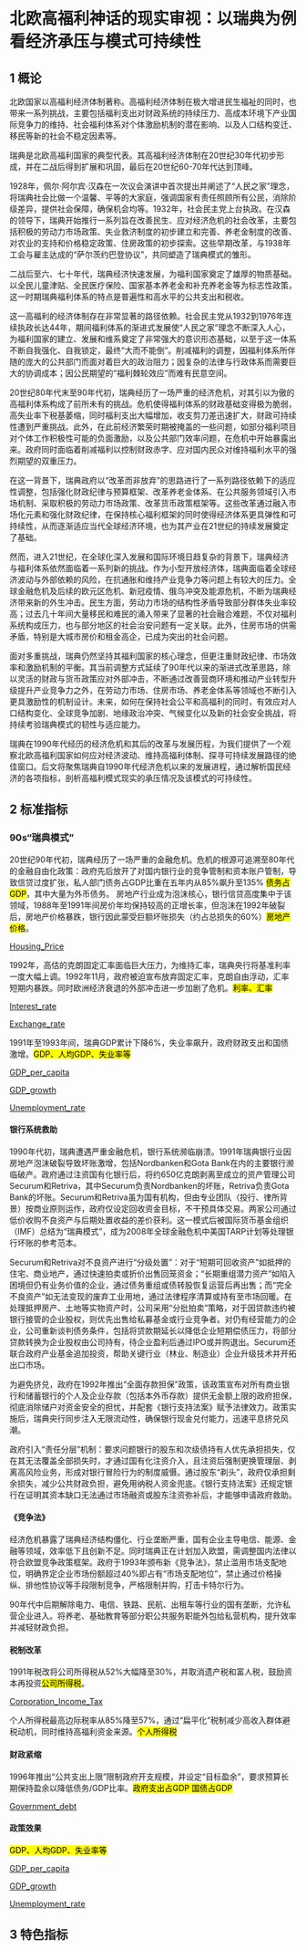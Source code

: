 # 北欧高福利神话的现实审视：以瑞典为例看经济承压与模式可持续性

## 1 概论

北欧国家以高福利经济体制著称。高福利经济体制在极大增进民生福祉的同时，也带来一系列挑战，主要包括福利支出对财政系统的持续压力、高成本环境下产业国际竞争力的维持、社会福利体系对个体激励机制的潜在影响、以及人口结构变迁、移民等新的社会不稳定因素等。

瑞典是北欧高福利国家的典型代表。其高福利经济体制在20世纪30年代初步形成，并在二战后得到扩展和巩固，最后在20世纪60-70年代达到顶峰。

1928年，佩尔·阿尔宾·汉森在一次议会演讲中首次提出并阐述了“人民之家”理念，将瑞典社会比做一个温馨、平等的大家庭，强调国家有责任照顾所有公民，消除阶级差异，提供社会保障，确保机会均等。1932年，社会民主党上台执政。在汉森的领导下，瑞典开始推行一系列旨在改善民生、应对经济危机的社会改革，主要包括积极的劳动力市场政策、失业救济制度的初步建立和完善、养老金制度的改善、对农业的支持和价格稳定政策、住房政策的初步探索。这些早期改革，与1938年工会与雇主达成的“萨尔茨约巴登协议”，共同塑造了瑞典模式的雏形。

二战后至六、七十年代，瑞典经济快速发展，为福利国家奠定了雄厚的物质基础。以全民儿童津贴、全民医疗保险、国家基本养老金和补充养老金等为标志性政策，这一时期瑞典福利体系的特点是普遍性和高水平的公共支出和税收。

这一高福利的经济体制存在非常显著的路径依赖。社会民主党从1932到1976年连续执政长达44年，期间福利体系的渐进式发展使“人民之家”理念不断深入人心，为福利国家的建立、发展和维系奠定了非常强大的意识形态基础，以至于这一体系不断自我强化、自我锁定，最终“大而不能倒”。削减福利的调整，因福利体系所伴随的庞大的公共部门而面对着巨大的政治阻力；因复杂的法律与行政体系而需要巨大的协调成本；因公民期望的“福利棘轮效应”而难有民意空间。

20世纪80年代末至90年代初，瑞典经历了一场严重的经济危机，对其引以为傲的高福利体系构成了前所未有的挑战。危机使得福利体系的财政基础变得极为脆弱，高失业率下税基萎缩，同时福利支出大幅增加，收支剪刀差迅速扩大，财政可持续性遭到严重挑战。此外，在此前经济繁荣时期被掩盖的一些问题，如部分福利项目对个体工作积极性可能的负面激励，以及公共部门效率问题，在危机中开始暴露出来。政府同时面临着削减福利以控制财政赤字、应对国内民众对维持福利水平的强烈期望的双重压力。

在这一背景下，瑞典政府以“改革而非放弃”的思路进行了一系列路径依赖下的适应性调整，包括强化财政纪律与预算框架、改革养老金体系、在公共服务领域引入市场机制、采取积极的劳动力市场政策、改革货币政策框架等。这些改革通过融入市场化元素和强化财政纪律，在保持核心福利框架的同时使得经济体系更具弹性和可持续性，从而逐渐适应当代全球经济环境，也为其产业在21世纪的持续发展奠定了基础。

然而，进入21世纪，在全球化深入发展和国际环境日趋复杂的背景下，瑞典经济与福利体系依然面临着一系列新的挑战。作为小型开放经济体，瑞典面临着全球经济波动与外部依赖的风险，在抗通胀和维持产业竞争力等问题上有较大的压力。全球金融危机及后续的欧元区危机、新冠疫情、俄乌冲突及能源危机，不断为瑞典经济带来新的外生冲击。民生方面，劳动力市场的结构性矛盾导致部分群体失业率较高；过去几十年间大量移民和难民的涌入带来了显著的社会融合难题，不仅对福利系统构成压力，也与部分地区的社会治安问题有一定关联。此外，住房市场的供需矛盾，特别是大城市房价和租金高企，已成为突出的社会问题。

面对多重挑战，瑞典仍然坚持其福利国家的核心理念，但更注重财政纪律、市场效率和激励机制的平衡。其当前调整方式延续了90年代以来的渐进式改革思路，除以灵活的财政与货币政策应对外部冲击，不断通过改善营商环境和推动产业转型升级提升产业竞争力之外，在劳动力市场、住房市场、养老金体系等领域也不断引入更具激励性的机制设计。未来，如何在保持社会公平和高福利的同时，有效应对人口结构变化、全球竞争加剧、地缘政治冲突、气候变化以及新的社会安全挑战，将持续考验瑞典模式的韧性与适应能力。

瑞典在1990年代经历的经济危机和其后的改革与发展历程，为我们提供了一个观察北欧高福利国家如何应对经济波动、维持高福利体制、探寻可持续发展路径的绝佳窗口。后文将聚焦瑞典自1990年代经济危机以来的发展进程，通过解析国民经济的各项指标，剖析高福利模式现实的承压情况及该模式的可持续性。

## 2 标准指标

<!-- 
todo：这里写关于福利的主线故事

人均GDP 
[wsk]人均工资，家庭可支配收入，税制
基尼系数
失业率，以工代赈 
-->

### 90s“瑞典模式”

20世纪90年代初，瑞典经历了一场严重的金融危机。危机的根源可追溯至80年代的金融自由化政策：政府先后放开了对国内银行业的竞争管制和资本账户管制，导致信贷过度扩张，私人部门债务占GDP比重在五年内从85%飙升至135% <mark>债务占GDP</mark>，其中大量为外币债务。
房地产行业成为泡沫核心，银行信贷高度集中于该领域，1988年至1991年间房价年均保持较高的正增长率，但泡沫在1992年破裂后，房地产价格暴跌，银行因此蒙受巨额坏账损失（约占总损失的60%）<mark>房地产价格</mark>。

[Housing_Price](https://github.com/CeciliaGuo331/econ.Sweden/blob/d8cf98e5a90ed5393cd83ea29e771b0af70dc62c/data/%E6%A0%87%E5%87%86%E6%8C%87%E6%A0%87/CEIC_Housing_Price_Growth.jpg "房价增长率")

1992年，高估的克朗固定汇率面临巨大压力，为维持汇率，瑞典央行将基准利率一度大幅上调。1992年11月，政府被迫宣布放弃固定汇率，克朗自由浮动，汇率短期内暴跌。同时欧洲经济衰退的外部冲击进一步加剧了危机。<mark>利率、汇率</mark>

[Interest_rate](https://github.com/CeciliaGuo331/econ.Sweden/blob/391e73b3ff55d0eded05e08fd7f4c30a53d08e1e/data/%E6%A0%87%E5%87%86%E6%8C%87%E6%A0%87/%E5%82%A8%E8%93%84%E7%8E%87%E4%B8%8E%E5%88%A9%E7%8E%87/SE_Interest_Rate.png "利率")

[Exchange_rate](https://github.com/CeciliaGuo331/econ.Sweden/blob/fbda8a5107cadeb202d46785b91150be8f13a3a0/data/%E6%A0%87%E5%87%86%E6%8C%87%E6%A0%87/CEIC_exchange_%20rate.jpg "对美元汇率")

1991年至1993年间，瑞典GDP累计下降6%，失业率飙升，政府财政支出和国债激增。<mark>GDP、人均GDP、失业率等</mark>

[GDP_per_capita](https://github.com/CeciliaGuo331/econ.Sweden/blob/8bbdc3e431f41ef321196d179e87f40048c9192e/data/%E6%A0%87%E5%87%86%E6%8C%87%E6%A0%87/GDP%E4%B8%8E%E4%BA%BA%E5%9D%87GDP/SE_GDP_Growth_Rate.png "人均GDP")

[GDP_growth](https://github.com/CeciliaGuo331/econ.Sweden/blob/8bbdc3e431f41ef321196d179e87f40048c9192e/data/%E6%A0%87%E5%87%86%E6%8C%87%E6%A0%87/GDP%E4%B8%8E%E4%BA%BA%E5%9D%87GDP/SE_GDP_Growth_Rate.png "GDP增长率")

[Unemployment_rate](https://github.com/CeciliaGuo331/econ.Sweden/blob/db75c814a29907cb2101eb295dedbc4f41acccc4/data/%E7%89%B9%E8%89%B2%E6%8C%87%E6%A0%87%E4%B8%80%EF%BC%9A%E9%AB%98%E7%A6%8F%E5%88%A9%E4%B8%8E%E5%85%B6%E8%A1%B0%E9%80%80%E5%80%BE%E5%90%91/%E6%B6%88%E8%B4%B9%E3%80%81%E6%94%B6%E5%85%A5%E3%80%81%E5%B0%B1%E4%B8%9A%E3%80%81%E8%B4%AB%E5%9B%B0/SE_Unemployment_Rate.png "失业率")

#### 银行系统救助

1990年代初，瑞典遭遇严重金融危机，银行系统濒临崩溃。1991年瑞典银行业因房地产泡沫破裂导致坏账激增，包括Nordbanken和Gota Bank在内的主要银行濒临破产。政府通过注资国有化银行后，将约650亿克朗剥离至成立的资产管理公司Securum和Retriva，其中Securum负责Nordbanken的坏账，Retriva负责Gota Bank的坏账。Securum和Retriva虽为国有机构，但由专业团队（投行、律所背景）按商业原则运作，政府仅设定回收资金目标，不干预具体交易。两家公司通过低价收购不良资产与后期处置收益的差价获利。这一模式后被国际货币基金组织（IMF）总结为“瑞典模式”，成为2008年全球金融危机中美国TARP计划等处理银行坏账的参考范本。

Securum和Retriva对不良资产进行“分级处置”：对于“短期可回收资产”如抵押的住宅、商业地产，通过快速拍卖或折价出售回笼资金；“长期重组潜力资产”如陷入困境但仍有业务价值的企业，通过债务重组或债转股恢复运营后再出售；而“完全不良资产”如无法变现的废弃工业用地，通过法律程序清算或持有至市场回暖。在处理抵押房产、土地等实物资产时，公司采用“分批拍卖”策略，对于因贷款违约被银行接管的企业股权，则优先出售给私募基金或行业竞争者。对仍有经营能力的企业，公司重新谈判债务条件，包括将贷款期延长以降低企业短期偿债压力，将部分贷款转换为企业股权由公司持有，待企业盈利后通过IPO或并购退出。Securum还联合政府产业基金追加投资，帮助关键行业（林业、制造业）企业升级技术并开拓出口市场。

为避免挤兑，政府在1992年推出“全面存款担保”政策，该政策宣布对所有商业银行和储蓄银行的个人及企业存款（包括本外币存款）提供无金额上限的政府担保，彻底消除储户对资金安全的担忧，并配套《银行支持法案》赋予法律效力。政策实施后，瑞典央行同步注入无限流动性，确保银行现金兑付能力，迅速平息挤兑风潮。

政府引入“责任分层”机制：要求问题银行的股东和次级债持有人优先承担损失，仅在其无法覆盖全部损失时，才通过国有化注资介入，且注资后强制更换管理层、剥离高风险业务，形成对银行冒险行为的制度威慑。通过股东“剃头”，政府仅承担剩余损失，减少公共财政负担，避免用纳税人资金兜底。《银行支持法案》还规定银行在证明其资本缺口无法通过市场融资或股东注资弥补后，才能够申请政府救助。

#### 《竞争法》

经济危机暴露了瑞典经济结构僵化、行业垄断严重，国有企业主导电信、能源、金融等领域，效率低下且创新不足。同时瑞典正在计划加入欧盟，需调整国内法律以符合欧盟竞争政策框架。政府于1993年颁布新《竞争法》，禁止滥用市场支配地位，明确界定企业市场份额超过40%即占有“市场支配地位”，禁止通过价格操纵、排他性协议等手段限制竞争，严格限制并购，打击卡特尔行为。

90年代中后期解除电力、电信、铁路、民航、出租车等行业的国有垄断，允许私营企业进入。将养老、基础教育等部分职公共服务职能外包给私营机构，提升效率并减轻财政负担。

#### 税制改革

1991年税改将公司所得税从52%大幅降至30%，并取消遗产税和富人税，鼓励资本再投资<mark>公司所得税</mark>。

[Corporation_Income_Tax](https://github.com/CeciliaGuo331/econ.Sweden/blob/2f36856cf1998eddbb0f6b2db89f9f23b031c727/data/%E6%A0%87%E5%87%86%E6%8C%87%E6%A0%87/%E7%A8%8E%E6%94%B6/%E4%BC%81%E4%B8%9A%E6%89%80%E5%BE%97%E7%A8%8E%E7%8E%87.png "公司所得税")

个人所得税最高边际税率从85%降至57%，通过“扁平化”税制减少高收入群体避税动机，同时维持高福利资金来源。<mark>个人所得税</mark>

#### 财政紧缩

1996年推出“公共支出上限”限制政府开支规模，并设定“目标盈余”，要求预算长期保持盈余以降低债务/GDP比率。<mark>政府支出占GDP 国债占GDP</mark>

[Government_debt](https://github.com/CeciliaGuo331/econ.Sweden/blob/b3d76fbcd8c47a970c7be4f1dc9d0ae4f85ad75a/data/%E7%89%B9%E8%89%B2%E6%8C%87%E6%A0%87%E4%B8%80%EF%BC%9A%E9%AB%98%E7%A6%8F%E5%88%A9%E4%B8%8E%E5%85%B6%E8%A1%B0%E9%80%80%E5%80%BE%E5%90%91/%E8%B4%A2%E6%94%BF%E4%B8%8E%E6%94%BF%E5%BA%9C%E6%94%AF%E5%87%BA%E3%80%81%E5%88%A9%E7%8E%87/SE_Government_Debt_to_GDP.png "国债占GDP")

#### 政策效果
 
<mark>GDP、人均GDP、失业率等</mark>

[GDP_per_capita](https://github.com/CeciliaGuo331/econ.Sweden/blob/8bbdc3e431f41ef321196d179e87f40048c9192e/data/%E6%A0%87%E5%87%86%E6%8C%87%E6%A0%87/GDP%E4%B8%8E%E4%BA%BA%E5%9D%87GDP/SE_GDP_Growth_Rate.png "人均GDP")

[GDP_growth](https://github.com/CeciliaGuo331/econ.Sweden/blob/8bbdc3e431f41ef321196d179e87f40048c9192e/data/%E6%A0%87%E5%87%86%E6%8C%87%E6%A0%87/GDP%E4%B8%8E%E4%BA%BA%E5%9D%87GDP/SE_GDP_Growth_Rate.png "GDP增长率")

[Unemployment_rate](https://github.com/CeciliaGuo331/econ.Sweden/blob/db75c814a29907cb2101eb295dedbc4f41acccc4/data/%E7%89%B9%E8%89%B2%E6%8C%87%E6%A0%87%E4%B8%80%EF%BC%9A%E9%AB%98%E7%A6%8F%E5%88%A9%E4%B8%8E%E5%85%B6%E8%A1%B0%E9%80%80%E5%80%BE%E5%90%91/%E6%B6%88%E8%B4%B9%E3%80%81%E6%94%B6%E5%85%A5%E3%80%81%E5%B0%B1%E4%B8%9A%E3%80%81%E8%B4%AB%E5%9B%B0/SE_Unemployment_Rate.png "失业率")


## 3 特色指标

<!-- 
todo：这里写关于福利的支线故事

[aq]财政支出，财政赤字
[aq]养老金
公共服务，教育和医疗
出生时预期寿命
基准利率
[clt]进出口，汇率
[clt]产业，科技创新和绿色经济
 -->
